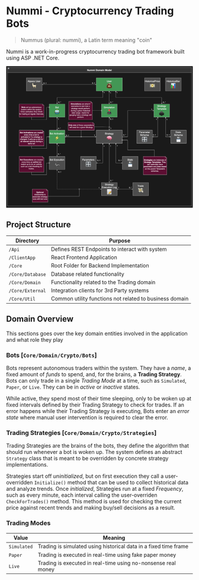 # Nummi - Cryptocurrency Trading Bots
> Nummus (plural: nummi), a Latin term meaning "coin"

Nummi is a work-in-progress cryptocurrency trading bot framework built using ASP .NET Core. 

![DomainOverview](https://raw.githubusercontent.com/bmartin5263/Nummi/master/Documentation/DomainOverview.png)

## Project Structure
| Directory      | Purpose |
| ----------- | ----------- |
| `/Api` | Defines REST Endpoints to interact with system |
| `/ClientApp` | React Frontend Application |
| `/Core` | Root Folder for Backend Implementation |
| `/Core/Database` | Database related functionality |
| `/Core/Domain` | Functionality related to the Trading domain |
| `/Core/External` | Integration clients for 3rd Party systems | 
| `/Core/Util` | Common utility functions not related to business domain |

## Domain Overview
This sections goes over the key domain entities involved in the application and what role they play

### Bots [`Core/Domain/Crypto/Bots`]
Bots represent autonomous traders within the system. They have a _name_, a fixed amount of _funds_ to spend, and, for the brains, a **Trading Strategy**.
Bots can only trade in a single _Trading Mode_ at a time, such as `Simulated`, `Paper`, or `Live`. They can be in _active_ or _inactive_ states.

While active, they spend most of their time sleeping, only to be woken up at fixed intervals defined by their Trading Strategy to check for trades. 
If an error happens while their Trading Strategy is executing, Bots enter an _error state_ where manual user intervention is required to clear the error.

### Trading Strategies [`Core/Domain/Crypto/Strategies`]
Trading Strategies are the brains of the bots, they define the algorithm that should run whenever a bot is woken up. The system defines an abstract `Strategy` class
that is meant to be overridden by concrete strategy implementations. 

Strategies start off _uninitialized_, but on first execution they call a user-overridden `Initialize()`
method that can be used to collect historical data and analyze trends. Once _initialized_, Strategies run at a fixed _Frequency_, such as every minute, each interval
calling the user-overriden `CheckForTrades()` method. This method is used for checking the current price against recent trends and making buy/sell decisions as a result.

### Trading Modes
| Value            | Meaning                                                          |
|------------------|------------------------------------------------------------------|
| `Simulated`      | Trading is simulated using historical data in a fixed time frame |
| `Paper`          | Trading is executed in real-time using fake paper money          |
| `Live`           | Trading is executed in real-time using no-nonsense real money    |
